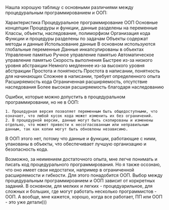 Нашла хорошую таблицу с основными различиями между процедуральным программированием и ООП:

Характеристика          Процедуральное программирование                         ООП
Основные концепции	    Процедуры и функции, данные разделены на переменные	    Классы, объекты, наследование, полиморфизм
Организация кода	    Функции и процедуры разделены по задачам	            Объекты содержат методы и данные
Использование данные	В основном используются глобальные переменные	        Данные инкапсулированы в объектах
Управление памятью	    Ручное управление памятью	                            Автоматическое управление памятью
Скорость выполнения	    Быстрее из-за низкого уровня абстракции	                Немного медленнее из-за высокого уровня абстракции
Простота и понятность 	Простота в написании, понятность для начинающих	        Сложнее в написании, требует определенного опыта
Расширяемость кода	    Ограниченная расширяемость, отсутствие наследования	    Более высокая расширяемость благодаря наследованию


Ошибки, которые можно допустить в процедуральном программировании, но не в ООП:

    1. Процедурная версия позволяет переменным быть общедоступными, что означает, что любой кусок кода может изменить их без ограничений.
    2. В процедурной версии, данные могут быть скопированы и изменены отдельно, что может привести к несогласованным или неправильным данным, так как копии могут быть обновлены независимо.

В ООП этого нет, потому что данные и функции, работающие с ними, упакованы в объекты, что обеспечивает лучшую организацию и безопасность кода.


Возможно, за неимением достаточного опыта, мне легче понимать и писать код процедурального программирования. Но я также осознаю, что оно имеет свои недостатки, например в ограниченной расширяемости и гибкости. Для этого понадобится ООП. Выбор между процедуральным программироанием и ООП зависит от коркретных заданий. В основном, для мелких и легких - процедуарильное, для сложных и больших, где могут работать несколько программистов - ООП.
А вообще, мне кажется, хорошо, когда все работает, ПП или ООП - это уже детали)))